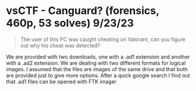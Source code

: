 # vsCTF - Canguard? (forensics, 460p, 53 solves) 9/23/23

> The user of this PC was caught cheating on Valorant, can you figure out why his cheat was detected?

We are provided with two downloads, one with a .ad1 extension and another with a .ad2 extension. We are dealing with two different formats for logical images. I assumed that the files are images of the same drive and that both are provided just to give more options. After a quick google search I find out that .ad1 files can be opened with FTK imager
